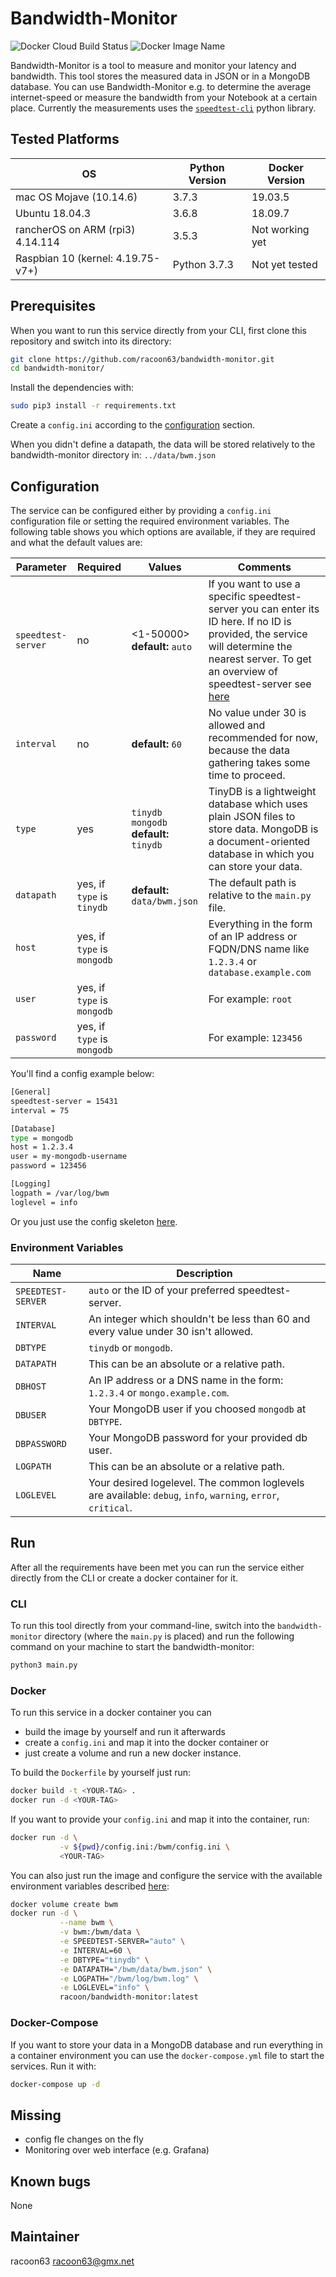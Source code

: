# Bandwidth-Monitor

![Docker Cloud Build Status](https://img.shields.io/docker/cloud/build/racoon/bandwidth-monitor)
![Docker Image Name](https://img.shields.io/badge/docker%20image-racoon%2Fbandwidth--monitor-blue)

Bandwidth-Monitor is a tool to measure and monitor your latency and bandwidth. This tool stores the measured data in JSON or in a MongoDB database. You can use Bandwidth-Monitor e.g. to determine the average internet-speed or measure the bandwidth from your Notebook at a certain place. Currently the measurements uses the [`speedtest-cli`](https://pypi.org/project/speedtest-cli/) python library.

## Tested Platforms

|OS|Python Version|Docker Version|
|---|---|---|
|mac OS Mojave (10.14.6)|3.7.3|19.03.5|
|Ubuntu 18.04.3|3.6.8|18.09.7|
|rancherOS on ARM (rpi3) 4.14.114|3.5.3|Not working yet|
|Raspbian 10 (kernel: 4.19.75-v7+)|Python 3.7.3|Not yet tested|

## Prerequisites

When you want to run this service directly from your CLI, first clone this repository and switch into its directory:

```bash
git clone https://github.com/racoon63/bandwidth-monitor.git
cd bandwidth-monitor/
```

Install the dependencies with:

```bash
sudo pip3 install -r requirements.txt
```

Create a `config.ini` according to the [configuration](#configuration) section.

When you didn't define a datapath, the data will be stored relatively to the bandwidth-monitor directory in: `../data/bwm.json`

## Configuration

The service can be configured either by providing a `config.ini` configuration file or setting the required environment variables. The following table shows you which options are available, if they are required and what the default values are:

|Parameter|Required|Values|Comments|
|---|---|---|---|
|`speedtest-server`|no                          |<1-50000><br>**default:** `auto`               |If you want to use a specific speedtest-server you can enter its ID here. If no ID is provided, the service will determine the nearest server. To get an overview of speedtest-server see [here](https://c.speedtest.net/speedtest-servers-static.php)|
|`interval`        |no                          |**default:** `60`                              |No value under 30 is allowed and recommended for now, because the data gathering takes some time to proceed.|
|`type`            |yes                         |`tinydb`<br>`mongodb`<br>**default:** `tinydb` |TinyDB is a lightweight database which uses plain JSON files to store data. MongoDB is a document-oriented database in which you can store your data.|
|`datapath`        |yes, if `type` is `tinydb`  |**default:** `data/bwm.json`               |The default path is relative to the `main.py` file.|
|`host`            |yes, if `type` is `mongodb` |                                               |Everything in the form of an IP address or FQDN/DNS name like `1.2.3.4` or `database.example.com`|
|`user`            |yes, if `type` is `mongodb` |                                               |For example: `root`|
|`password`        |yes, if `type` is `mongodb` |                                               |For example: `123456`|

You'll find a config example below:

```bash
[General]
speedtest-server = 15431
interval = 75

[Database]
type = mongodb
host = 1.2.3.4
user = my-mongodb-username
password = 123456

[Logging]
logpath = /var/log/bwm
loglevel = info
```

Or you just use the config skeleton [here](https://github.com/racoon63/bandwidth-monitor/blob/master/config.ini).

### Environment Variables

|Name|Description|
|---|---|
|`SPEEDTEST-SERVER`   |`auto` or the ID of your preferred speedtest-server.|
|`INTERVAL`           |An integer which shouldn't be less than 60 and every value under 30 isn't allowed.|
|`DBTYPE`             |`tinydb` or `mongodb`.|
|`DATAPATH`           |This can be an absolute or a relative path.|
|`DBHOST`             |An IP address or a DNS name in the form: `1.2.3.4` or `mongo.example.com`.|
|`DBUSER`             |Your MongoDB user if you choosed `mongodb` at `DBTYPE`.|
|`DBPASSWORD`         |Your MongoDB password for your provided db user.|
|`LOGPATH`            |This can be an absolute or a relative path.|
|`LOGLEVEL`           |Your desired logelevel. The common loglevels are available: `debug`, `info`, `warning`, `error`, `critical`.|

## Run

After all the requirements have been met you can run the service either directly from the CLI or create a docker container for it.

### CLI

To run this tool directly from your command-line, switch into the `bandwidth-monitor` directory (where the `main.py` is placed) and run the following command on your machine to start the bandwidth-monitor:

```bash
python3 main.py
```

### Docker

To run this service in a docker container you can

* build the image by yourself and run it afterwards
* create a `config.ini` and map it into the docker container or
* just create a volume and run a new docker instance.

To build the `Dockerfile` by yourself just run:

```bash
docker build -t <YOUR-TAG> .
docker run -d <YOUR-TAG>
```

If you want to provide your `config.ini` and map it into the container, run:

```bash
docker run -d \
           -v ${pwd}/config.ini:/bwm/config.ini \
           <YOUR-TAG>
```

You can also just run the image and configure the service with the available environment variables described [here](#environment-variables):

```bash
docker volume create bwm
docker run -d \
           --name bwm \
           -v bwm:/bwm/data \
           -e SPEEDTEST-SERVER="auto" \
           -e INTERVAL=60 \
           -e DBTYPE="tinydb" \
           -e DATAPATH="/bwm/data/bwm.json" \
           -e LOGPATH="/bwm/log/bwm.log" \
           -e LOGLEVEL="info" \
           racoon/bandwidth-monitor:latest
```

### Docker-Compose

If you want to store your data in a MongoDB database and run everything in a container environment you can use the `docker-compose.yml` file to start the services. Run it with:

```bash
docker-compose up -d
```

## Missing

* config fle changes on the fly
* Monitoring over web interface (e.g. Grafana)

## Known bugs

None

## Maintainer

racoon63 <racoon63@gmx.net>
